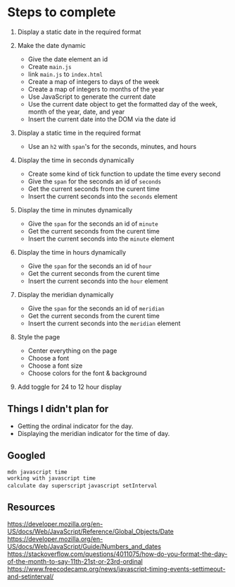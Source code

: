 # Steps to complete

1. Display a static date in the required format
2. Make the date dynamic
    - Give the date element an id
    - Create `main.js`
    - link `main.js` to `index.html`
    - Create a map of integers to days of the week
    - Create a map of integers to months of the year
    - Use JavaScript to generate the current date
    - Use the current date object to get the formatted day of the week, month of the year, date, and year
    - Insert the current date into the DOM via the date id

3. Display a static time in the required format
    - Use an `h2` with `span`'s for the seconds, minutes, and hours
4. Display the time in seconds dynamically
    - Create some kind of tick function to update the time every second
    - Give the `span` for the seconds an id of `seconds`
    - Get the current seconds from the curent time
    - Insert the current seconds into the `seconds` element
5. Display the time in minutes dynamically
    - Give the `span` for the seconds an id of `minute`
    - Get the current seconds from the curent time
    - Insert the current seconds into the `minute` element
6. Display the time in hours dynamically
    - Give the `span` for the seconds an id of `hour`
    - Get the current seconds from the curent time
    - Insert the current seconds into the `hour` element
7. Display the meridian dynamically
    - Give the `span` for the seconds an id of `meridian`
    - Get the current seconds from the curent time
    - Insert the current seconds into the `meridian` element
8. Style the page
    - Center everything on the page
    - Choose a font
    - Choose a font size
    - Choose colors for the font & background
9. Add toggle for 24 to 12 hour display

## Things I didn't plan for
- Getting the ordinal indicator for the day.
- Displaying the meridian indicator for the time of day.

## Googled
`mdn javascript time`  
`working with javascript time`  
`calculate day superscript` 
`javascript setInterval`   

## Resources
https://developer.mozilla.org/en-US/docs/Web/JavaScript/Reference/Global_Objects/Date  
https://developer.mozilla.org/en-US/docs/Web/JavaScript/Guide/Numbers_and_dates  
https://stackoverflow.com/questions/4011075/how-do-you-format-the-day-of-the-month-to-say-11th-21st-or-23rd-ordinal  
https://www.freecodecamp.org/news/javascript-timing-events-settimeout-and-setinterval/  